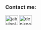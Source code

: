 <h3 align="left">Contact me:</h3>
<p align="left">
  
<a href="https://t.me/jabulani9955/" target="blank"><img align="center" src="https://upload.wikimedia.org/wikipedia/commons/8/82/Telegram_logo.svg" alt="jabulani9955" height="30" width="40" /></a> 
<a href="https://mail.google.com/mail/u/?authuser=denisnovikov1997@gmail.com" target="blank"><img align="center" src="https://upload.wikimedia.org/wikipedia/commons/7/7e/Gmail_icon_%282020%29.svg" alt="denisnovikov1997@gmail.com" height="30" width="40" /></a>

